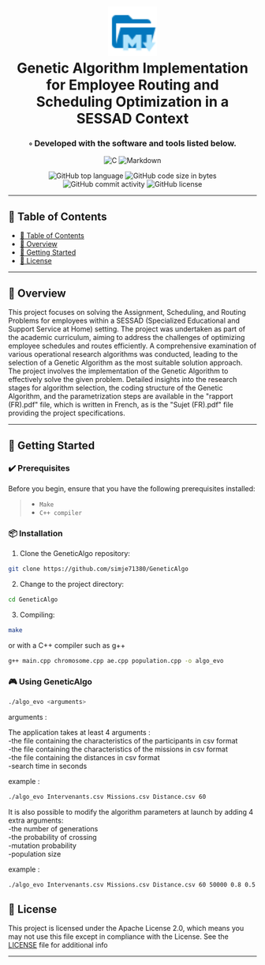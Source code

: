 <div align="center">
<h1 align="center">
<img src="https://raw.githubusercontent.com/PKief/vscode-material-icon-theme/ec559a9f6bfd399b82bb44393651661b08aaf7ba/icons/folder-markdown-open.svg" width="100" />
<br>Genetic Algorithm Implementation for Employee Routing and Scheduling Optimization in a SESSAD Context
</h1>
<h3>◦ Developed with the software and tools listed below.</h3>

<p align="center">
<img src="https://img.shields.io/badge/C-A8B9CC.svg?style&logo=C&logoColor=black" alt="C" />
<img src="https://img.shields.io/badge/Markdown-000000.svg?style&logo=Markdown&logoColor=white" alt="Markdown" />
</p>
<img src="https://img.shields.io/github/languages/top/simje71380/GeneticAlgo?style&color=5D6D7E" alt="GitHub top language" />
<img src="https://img.shields.io/github/languages/code-size/simje71380/GeneticAlgo?style&color=5D6D7E" alt="GitHub code size in bytes" />
<img src="https://img.shields.io/github/commit-activity/m/simje71380/GeneticAlgo?style&color=5D6D7E" alt="GitHub commit activity" />
<img src="https://img.shields.io/github/license/simje71380/GeneticAlgo?style&color=5D6D7E" alt="GitHub license" />
</div>

---

## 📒 Table of Contents
- [📒 Table of Contents](#-table-of-contents)
- [📍 Overview](#-overview)
- [🚀 Getting Started](#-getting-started)
- [📄 License](#-license)

---


## 📍 Overview

This project focuses on solving the Assignment, Scheduling, and Routing Problems for employees within a SESSAD (Specialized Educational and Support Service at Home) setting. The project was undertaken as part of the academic curriculum, aiming to address the challenges of optimizing employee schedules and routes efficiently. A comprehensive examination of various operational research algorithms was conducted, leading to the selection of a Genetic Algorithm as the most suitable solution approach. The project involves the implementation of the Genetic Algorithm to effectively solve the given problem. Detailed insights into the research stages for algorithm selection, the coding structure of the Genetic Algorithm, and the parametrization steps are available in the "rapport (FR).pdf" file, which is written in French, as is the "Sujet (FR).pdf" file providing the project specifications.

---

## 🚀 Getting Started

### ✔️ Prerequisites

Before you begin, ensure that you have the following prerequisites installed:
> - `Make`
> - `C++ compiler`

### 📦 Installation

1. Clone the GeneticAlgo repository:
```sh
git clone https://github.com/simje71380/GeneticAlgo
```

2. Change to the project directory:
```sh
cd GeneticAlgo
```

3. Compiling:
```sh
make
```
or with a C++ compiler such as g++
```sh
g++ main.cpp chromosome.cpp ae.cpp population.cpp -o algo_evo
```

### 🎮 Using GeneticAlgo

```sh
./algo_evo <arguments>
```
arguments :

The application takes at least 4 arguments :<br />
-the file containing the characteristics of the participants in csv format<br />
-the file containing the characteristics of the missions in csv format<br />
-the file containing the distances in csv format<br />
-search time in seconds<br />

example :
```sh
./algo_evo Intervenants.csv Missions.csv Distance.csv 60
```

It is also possible to modify the algorithm parameters at launch by adding 4 extra arguments:<br />
-the number of generations<br />
-the probability of crossing<br />
-mutation probability<br />
-population size<br />

example :
```sh
./algo_evo Intervenants.csv Missions.csv Distance.csv 60 50000 0.8 0.5 50
```


## 📄 License

This project is licensed under the Apache License 2.0, which means you may not use this file except in compliance with the License. See the [LICENSE](./LICENSE) file for additional info

---